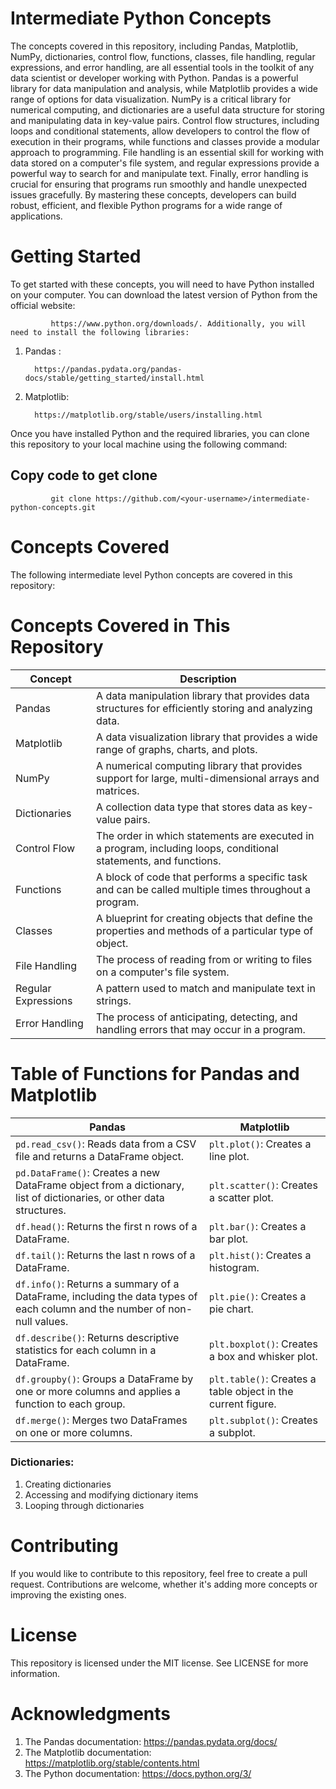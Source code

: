 # Intermediate Python Concepts
The concepts covered in this repository, including Pandas, Matplotlib, NumPy, dictionaries, control flow, functions, classes, file handling, regular expressions, and error handling, are all essential tools in the toolkit of any data scientist or developer working with Python. Pandas is a powerful library for data manipulation and analysis, while Matplotlib provides a wide range of options for data visualization. NumPy is a critical library for numerical computing, and dictionaries are a useful data structure for storing and manipulating data in key-value pairs. Control flow structures, including loops and conditional statements, allow developers to control the flow of execution in their programs, while functions and classes provide a modular approach to programming. File handling is an essential skill for working with data stored on a computer's file system, and regular expressions provide a powerful way to search for and manipulate text. Finally, error handling is crucial for ensuring that programs run smoothly and handle unexpected issues gracefully. By mastering these concepts, developers can build robust, efficient, and flexible Python programs for a wide range of applications.

# Getting Started
To get started with these concepts, you will need to have Python installed on your computer. You can download the latest version of Python from the official website: 

             https://www.python.org/downloads/. Additionally, you will need to install the following libraries:

1. Pandas :

         https://pandas.pydata.org/pandas-docs/stable/getting_started/install.html

2. Matplotlib: 

         https://matplotlib.org/stable/users/installing.html
       
       
Once you have installed Python and the required libraries, you can clone this repository to your local machine using the following command:


## Copy code to get clone 
       
        
             git clone https://github.com/<your-username>/intermediate-python-concepts.git


# Concepts Covered
The following intermediate level Python concepts are covered in this repository:
# Concepts Covered in This Repository

| Concept | Description |
| --- | --- |
| Pandas | A data manipulation library that provides data structures for efficiently storing and analyzing data. |
| Matplotlib | A data visualization library that provides a wide range of graphs, charts, and plots. |
| NumPy | A numerical computing library that provides support for large, multi-dimensional arrays and matrices. |
| Dictionaries | A collection data type that stores data as key-value pairs. |
| Control Flow | The order in which statements are executed in a program, including loops, conditional statements, and functions. |
| Functions | A block of code that performs a specific task and can be called multiple times throughout a program. |
| Classes | A blueprint for creating objects that define the properties and methods of a particular type of object. |
| File Handling | The process of reading from or writing to files on a computer's file system. |
| Regular Expressions | A pattern used to match and manipulate text in strings. |
| Error Handling | The process of anticipating, detecting, and handling errors that may occur in a program. |

# Table of Functions for Pandas and Matplotlib

| Pandas | Matplotlib |
| --- | --- |
| `pd.read_csv()`: Reads data from a CSV file and returns a DataFrame object. | `plt.plot()`: Creates a line plot. |
| `pd.DataFrame()`: Creates a new DataFrame object from a dictionary, list of dictionaries, or other data structures. | `plt.scatter()`: Creates a scatter plot. |
| `df.head()`: Returns the first n rows of a DataFrame. | `plt.bar()`: Creates a bar plot. |
| `df.tail()`: Returns the last n rows of a DataFrame. | `plt.hist()`: Creates a histogram. |
| `df.info()`: Returns a summary of a DataFrame, including the data types of each column and the number of non-null values. | `plt.pie()`: Creates a pie chart. |
| `df.describe()`: Returns descriptive statistics for each column in a DataFrame. | `plt.boxplot()`: Creates a box and whisker plot. |
| `df.groupby()`: Groups a DataFrame by one or more columns and applies a function to each group. | `plt.table()`: Creates a table object in the current figure. |
| `df.merge()`: Merges two DataFrames on one or more columns. | `plt.subplot()`: Creates a subplot. |

### Dictionaries:
1. Creating dictionaries
2. Accessing and modifying dictionary items
3. Looping through dictionaries
# Contributing
If you would like to contribute to this repository, feel free to create a pull request. Contributions are welcome, whether it's adding more concepts or improving the existing ones.

# License
This repository is licensed under the MIT license. See LICENSE for more information.

# Acknowledgments
1. The Pandas documentation: https://pandas.pydata.org/docs/
2. The Matplotlib documentation: https://matplotlib.org/stable/contents.html
3. The Python documentation: https://docs.python.org/3/
